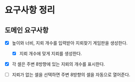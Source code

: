 # 요구사항 정리

## 도메인 요구사항
- [x] 높이와 너비, 지뢰 개수를 입력받아 지뢰찾기 게임판을 생성한다.
  - [x] 지뢰 개수에 맞게 지뢰를 생성한다.
- [x] 각 셀은 주변 8방향에 있는 지뢰의 개수를 표시한다.
- [ ] 지뢰가 없는 셀을 선택하면 주변 8방향의 셀을 자동으로 열어준다.

